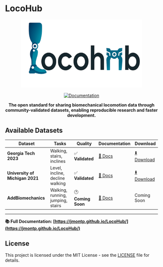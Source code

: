 # LocoHub

<div align="center">
  <img src="docs/assets/locohub_logo.png" alt="LocoHub Logo" width="400">
  
  [![Documentation](https://github.com/jmontp/LocoHub/actions/workflows/deploy-docs.yml/badge.svg)](https://github.com/jmontp/LocoHub/actions/workflows/deploy-docs.yml)
  
  **The open standard for sharing biomechanical locomotion data through community-validated datasets, enabling reproducible research and faster development.**
</div>

## Available Datasets

| Dataset | Tasks | Quality | Documentation | Download |
|---------|-------|---------|---------------|----------|
| **Georgia Tech 2023** | Walking, stairs, inclines | ✅ **Validated** | [📄 Docs](https://jmontp.github.io/LocoHub/reference/datasets_documentation/dataset_gtech_2023/) | [⬇️ Download](https://www.dropbox.com/scl/fo/mhkiv4d3zvnbtdlujvgje/ACPxjnoj6XxL60QZCuK1WCw?rlkey=nm5a22pktlcemud4gzod3ow09&dl=0) |
| **University of Michigan 2021** | Level, incline, decline walking | ✅ **Validated** | [📄 Docs](https://jmontp.github.io/LocoHub/reference/datasets_documentation/dataset_umich_2021/) | [⬇️ Download](https://www.dropbox.com/scl/fo/mhkiv4d3zvnbtdlujvgje/ACPxjnoj6XxL60QZCuK1WCw?rlkey=nm5a22pktlcemud4gzod3ow09&dl=0) |
| **AddBiomechanics** | Walking, running, jumping, stairs | 🕐 **Coming Soon** | [📄 Docs](https://jmontp.github.io/LocoHub/reference/datasets_documentation/dataset_addbiomechanics/) | Coming Soon |

---

**📚 Full Documentation: [https://jmontp.github.io/LocoHub/](https://jmontp.github.io/LocoHub/)**

## License

This project is licensed under the MIT License - see the [LICENSE](LICENSE) file for details.
